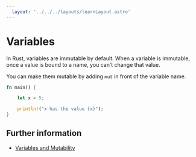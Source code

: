 ```yaml
---
  layout: '../../../layouts/learnLayout.astro'
---
```


# Variables

In Rust, variables are immutable by default.
When a variable is immutable, once a value is bound to a name, you can’t change that value.

You can make them mutable by adding `mut` in front of the variable name.

```rust
fn main() {

    let x = 5;

    println!("x has the value {x}");
}
```

## Further information

- [Variables and Mutability](https://doc.rust-lang.org/book/ch03-01-variables-and-mutability.html)

